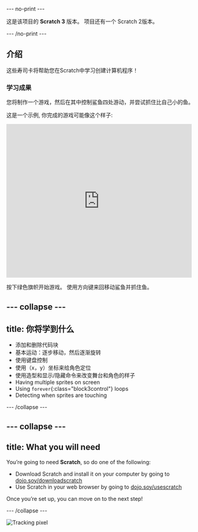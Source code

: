 \--- no-print \---

这是该项目的 **Scratch 3** 版本。 项目</a>还有一个 Scratch 2版本。</p> 

\--- /no-print \---

## 介绍

这些寿司卡将帮助您在Scratch中学习创建计算机程序！

### 学习成果

您将制作一个游戏，然后在其中控制鲨鱼四处游动，并尝试抓住比自己小的鱼。

这是一个示例, 你完成的游戏可能像这个样子:

<div class="scratch-preview">
  <iframe allowtransparency="true" width="485" height="402" src="https://scratch.mit.edu/projects/embed/205355052/?autostart=false" frameborder="0"></iframe>
</div>

按下绿色旗帜开始游戏。 使用方向键来回移动鲨鱼并抓住鱼。

## \--- collapse \---

## title: 你将学到什么

+ 添加和删除代码块
+ 基本运动：逐步移动，然后逐渐旋转
+ 使用键盘控制
+ 使用（x，y）坐标来给角色定位
+ 使用造型和显示/隐藏命令来改变舞台和角色的样子
+ Having multiple sprites on screen
+ Using `forever`{:class="block3control"} loops
+ Detecting when sprites are touching

\--- /collapse \---

## \--- collapse \---

## title: What you will need

You’re going to need **Scratch**, so do one of the following:

+ Download Scratch and install it on your computer by going to [dojo.soy/downloadscratch](http://dojo.soy/downloadscratch)
+ Use Scratch in your web browser by going to [dojo.soy/usescratch](http://dojo.soy/usescratch)

Once you’re set up, you can move on to the next step!

\--- /collapse \---

![Tracking pixel](http://code.org/api/hour/begin_coderdojo_sushi.png)